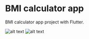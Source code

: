 # BMI calculator app

BMI calculator app project with Flutter.

![alt text]([https://github.com/[username]/[reponame]/blob/[branch]/image.jpg](https://github.com/a7mad117/bmi-calculator-app/blob/master/BMI-Calculator%20App-Screenshots/BMI%20Calculator%20App%201.jpeg)?raw=true)
![alt text]([https://github.com/[username]/[reponame]/blob/[branch]/image.jpg](https://github.com/a7mad117/bmi-calculator-app/blob/master/BMI-Calculator%20App-Screenshots/BMI%20Calculator%20App%202.jpeg)?raw=true)

